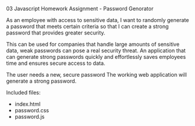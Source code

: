 03 Javascript Homework Assignment - Password Genorator

As an employee with access to sensitive data, I want to randomly generate a password that meets certain criteria so that I can create a strong password that provides greater security. 

This can be used for companies that handle large amounts of sensitive data, weak passwords can pose a real security threat. An application that can generate strong passwords quickly and effortlessly saves employees time and ensures secure access to data.

The user needs a new, secure password 
The working web application will generate a strong password. 

Included files:
- index.html
- password.css
- password.js